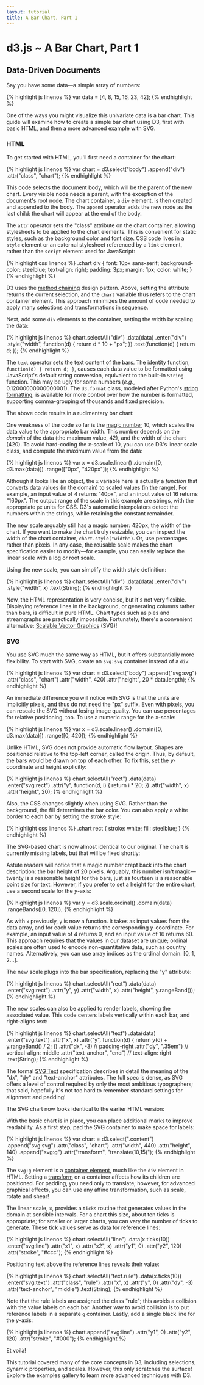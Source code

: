 ```yaml
---
layout: tutorial
title: A Bar Chart, Part 1
---
```


# d3.js ~ A Bar Chart, Part 1

## Data-Driven Documents

<style type="text/css">

.chart {
  margin-left: 42px;
  font: 10px sans-serif;
  shape-rendering: crispEdges;
}

.chart div {
  background-color: steelblue;
  text-align: right;
  padding: 3px;
  margin: 1px;
  color: white;
}

.chart rect {
  stroke: white;
  fill: steelblue;
}

.chart text.bar {
  fill: white;
}

</style>

Say you have some data—a simple array of numbers:

{% highlight js linenos %}
var data = [4, 8, 15, 16, 23, 42];
{% endhighlight %}

<script type="text/javascript">
var data = [4, 8, 15, 16, 23, 42];
</script>

One of the ways you might visualize this univariate data is a bar chart. This
guide will examine how to create a simple bar chart using D3, first with basic
HTML, and then a more advanced example with SVG.

### HTML

To get started with HTML, you'll first need a container for the chart:

{% highlight js linenos %}
var chart = d3.select("body")
  .append("div")
    .attr("class", "chart");
{% endhighlight %}

This code selects the document body, which will be the parent of the new chart.
Every visible node needs a parent, with the exception of the document's root
node. The chart container, a `div` element, is then created and appended to the
body. The `append` operator adds the new node as the last child: the chart will
appear at the end of the body.

The `attr` operator sets the "class" attribute on the chart container, allowing
stylesheets to be applied to the chart elements. This is convenient for static
styles, such as the background color and font size. CSS code lives in a `style`
element or an external stylesheet referenced by a `link` element, rather than
the `script` element used for JavaScript:

{% highlight css linenos %}
.chart div {
  font: 10px sans-serif;
  background-color: steelblue;
  text-align: right;
  padding: 3px;
  margin: 1px;
  color: white;
}
{% endhighlight %}

D3 uses the [method chaining](http://en.wikipedia.org/wiki/Method_chaining)
design pattern. Above, setting the attribute returns the current selection, and
the `chart` variable thus refers to the chart container element. This approach
minimizes the amount of code needed to apply many selections and transformations
in sequence.

Next, add some `div` elements to the container, setting the width by scaling the
data:

{% highlight js linenos %}
chart.selectAll("div")
    .data(data)
  .enter("div")
    .style("width", function(d) { return d * 10 + "px"; })
    .text(function(d) { return d; });
{% endhighlight %}

The `text` operator sets the text content of the bars. The identity function,
`function(d) { return d; }`, causes each data value to be formatted using
JavaScript's default string conversion, equivalent to the built-in `String`
function. This may be ugly for some numbers (*e.g.*, 0.12000000000000001). The
`d3.format` class, modeled after Python's [string
formatting](http://docs.python.org/library/stdtypes.html#string-formatting), is
available for more control over how the number is formatted, supporting
comma-grouping of thousands and fixed precision.

The above code results in a rudimentary bar chart:

<script type="text/javascript">
d3.select(".content")
  .append("div")
    .attr("class", "chart")
  .selectAll("div")
    .data(data)
  .enter("div")
    .style("width", function(d) { return d * 10 + "px"; })
    .text(function(d) { return d; });
</script>

One weakness of the code so far is the [magic number][1] 10, which scales the
data value to the appropriate bar width. This number depends on the *domain* of
the data (the maximum value, 42), and the width of the chart (420). To avoid
hard-coding the *x*-scale of 10, you can use D3's linear scale class, and
compute the maximum value from the data:

[1]: http://en.wikipedia.org/wiki/Magic_number_(programming)#Unnamed_numerical_constants

{% highlight js linenos %}
var x = d3.scale.linear()
    .domain([0, d3.max(data)])
    .range(["0px", "420px"]);
{% endhighlight %}

<script type="text/javascript">
var x = d3.scale.linear()
    .domain([0, d3.max(data)])
    .range(["0px", "420px"]);
</script>

Although it looks like an object, the `x` variable here is actually a *function*
that converts data values (in the domain) to scaled values (in the range). For
example, an input value of 4 returns "40px", and an input value of 16 returns
"160px". The output range of the scale in this example are strings, with the
appropriate `px` units for CSS. D3's automatic interpolators detect the numbers
within the strings, while retaining the constant remainder.

The new scale arguably still has a magic number: 420px, the width of the chart.
If you want to make the chart truly resizable, you can inspect the width of the
chart container, `chart.style("width")`. Or, use percentages rather than pixels.
In any case, the reusable scale makes the chart specification easier to
modify—for example, you can easily replace the linear scale with a log or root
scale.

Using the new scale, you can simplify the width style definition:

{% highlight js linenos %}
chart.selectAll("div")
    .data(data)
  .enter("div")
    .style("width", x)
    .text(String);
{% endhighlight %}

Now, the HTML representation is very concise, but it's not very flexible.
Displaying reference lines in the background, or generating columns rather than
bars, is difficult in pure HTML. Chart types such as pies and streamgraphs are
practically impossible. Fortunately, there's a convenient alternative: [Scalable
Vector Graphics](http://en.wikipedia.org/wiki/Scalable_Vector_Graphics) (SVG)!

### SVG

You use SVG much the same way as HTML, but it offers substantially more
flexibility. To start with SVG, create an `svg:svg` container instead of a
`div`:

{% highlight js linenos %}
var chart = d3.select("body")
  .append("svg:svg")
    .attr("class", "chart")
    .attr("width", 420)
    .attr("height", 20 * data.length);
{% endhighlight %}

An immediate difference you will notice with SVG is that the units are
implicitly pixels, and thus do not need the "px" suffix. Even with pixels, you
can rescale the SVG without losing image quality. You can use percentages for
relative positioning, too. To use a numeric range for the *x*-scale:

{% highlight js linenos %}
var x = d3.scale.linear()
    .domain([0, d3.max(data)])
    .range([0, 420]);
{% endhighlight %}

<script type="text/javascript">
var x = d3.scale.linear()
    .domain([0, d3.max(data)])
    .range([0, 420]);
</script>

Unlike HTML, SVG does not provide automatic flow layout. Shapes are positioned
relative to the top-left corner, called the origin. Thus, by default, the bars
would be drawn on top of each other. To fix this, set the *y*-coordinate and
height explicitly:

{% highlight js linenos %}
chart.selectAll("rect")
    .data(data)
  .enter("svg:rect")
    .attr("y", function(d, i) { return i * 20; })
    .attr("width", x)
    .attr("height", 20);
{% endhighlight %}

Also, the CSS changes slightly when using SVG. Rather than the background, the
fill determines the bar color. You can also apply a white border to each bar by
setting the stroke style:

{% highlight css linenos %}
.chart rect {
  stroke: white;
  fill: steelblue;
}
{% endhighlight %}

The SVG-based chart is now almost identical to our original. The chart is
currently missing labels, but that will be fixed shortly:

<script type="text/javascript">
d3.select(".content")
  .append("svg:svg")
    .attr("class", "chart")
    .attr("width", 420)
    .attr("height", 20 * data.length)
  .selectAll("rect")
    .data(data)
  .enter("svg:rect")
    .attr("y", function(d, i) { return i * 20; })
    .attr("width", x)
    .attr("height", 20);
</script>

Astute readers will notice that a magic number crept back into the chart
description: the bar height of 20 pixels. Arguably, this number isn't
magic—twenty is a reasonable height for the bars, just as fourteen is a
reasonable point size for text. However, if you prefer to set a height for the
entire chart, use a second scale for the *y*-axis:

{% highlight js linenos %}
var y = d3.scale.ordinal()
    .domain(data)
    .rangeBands([0, 120]);
{% endhighlight %}

<script type="text/javascript">
var y = d3.scale.ordinal()
    .domain(data)
    .rangeBands([0, 120]);
</script>

As with `x` previously, `y` is now a function. It takes as input values from the
data array, and for each value returns the corresponding *y*-coordinate. For
example, an input value of 4 returns 0, and an input value of 16 returns 60.
This approach requires that the values in our dataset are unique; ordinal scales
are often used to encode non-quantitative data, such as country names.
Alternatively, you can use array indices as the ordinal domain: \[0, 1, 2…\].

The new scale plugs into the bar specification, replacing the "y" attribute:

{% highlight js linenos %}
chart.selectAll("rect")
    .data(data)
  .enter("svg:rect")
    .attr("y", y)
    .attr("width", x)
    .attr("height", y.rangeBand());
{% endhighlight %}

The new scales can also be applied to render labels, showing the associated
value. This code centers labels vertically within each bar, and right-aligns
text:

{% highlight js linenos %}
chart.selectAll("text")
    .data(data)
  .enter("svg:text")
    .attr("x", x)
    .attr("y", function(d) { return y(d) + y.rangeBand() / 2; })
    .attr("dx", -3) // padding-right
    .attr("dy", ".35em") // vertical-align: middle
    .attr("text-anchor", "end") // text-align: right
    .text(String);
{% endhighlight %}

The formal [SVG Text](http://www.w3.org/TR/SVG/text.html) specification
describes in detail the meaning of the "dx", "dy" and "text-anchor" attributes.
The full spec is dense, as SVG offers a level of control required by only the
most ambitious typographers; that said, hopefully it's not too hard to remember
standard settings for alignment and padding!

The SVG chart now looks identical to the earlier HTML version:

<script type="text/javascript">
var chart = d3.select(".content")
  .append("svg:svg")
    .attr("class", "chart")
    .attr("width", 420)
    .attr("height", 120);

chart.selectAll("rect")
    .data(data)
  .enter("svg:rect")
    .attr("y", y)
    .attr("width", x)
    .attr("height", y.rangeBand());

chart.selectAll("text")
    .data(data)
  .enter("svg:text")
    .attr("class", "bar")
    .attr("x", x)
    .attr("y", function(d) { return y(d) + y.rangeBand() / 2; })
    .attr("dx", -3)
    .attr("dy", ".35em")
    .attr("text-anchor", "end")
    .text(String);
</script>

With the basic chart is in place, you can place additional marks to improve
readability. As a first step, pad the SVG container to make space for labels:

{% highlight js linenos %}
var chart = d3.select(".content")
  .append("svg:svg")
    .attr("class", "chart")
    .attr("width", 440)
    .attr("height", 140)
  .append("svg:g")
    .attr("transform", "translate(10,15)");
{% endhighlight %}

The `svg:g` element is a [container
element](http://www.w3.org/TR/SVG/struct.html), much like the `div` element in
HTML. Setting a
[transform](http://www.w3.org/TR/SVG/coords.html#TransformAttribute) on a
container affects how its children are positioned. For padding, you need only to
translate; however, for advanced graphical effects, you can use any affine
transformation, such as scale, rotate and shear!

The linear scale, `x`, provides a `ticks` routine that generates values in the
domain at sensible intervals. For a chart this size, about ten ticks is
appropriate; for smaller or larger charts, you can vary the number of ticks to
generate. These tick values serve as data for reference lines:

{% highlight js linenos %}
chart.selectAll("line")
    .data(x.ticks(10))
  .enter("svg:line")
    .attr("x1", x)
    .attr("x2", x)
    .attr("y1", 0)
    .attr("y2", 120)
    .attr("stroke", "#ccc");
{% endhighlight %}

Positioning text above the reference lines reveals their value:

{% highlight js linenos %}
chart.selectAll("text.rule")
    .data(x.ticks(10))
  .enter("svg:text")
    .attr("class", "rule")
    .attr("x", x)
    .attr("y", 0)
    .attr("dy", -3)
    .attr("text-anchor", "middle")
    .text(String);
{% endhighlight %}

Note that the rule labels are assigned the class "rule"; this avoids a collision
with the value labels on each bar. Another way to avoid collision is to put
reference labels in a separate `g` container. Lastly, add a single black line
for the *y*-axis:

{% highlight js linenos %}
chart.append("svg:line")
    .attr("y1", 0)
    .attr("y2", 120)
    .attr("stroke", "#000");
{% endhighlight %}

Et voilà!

<script type="text/javascript">
var chart = d3.select(".content")
  .append("svg:svg")
    .attr("class", "chart")
    .attr("width", 440)
    .attr("height", 140)
    .style("margin-left", "32px") // Tweak alignment…
  .append("svg:g")
    .attr("transform", "translate(10,15)");

chart.selectAll("line")
    .data(x.ticks(10))
  .enter("svg:line")
    .attr("x1", x)
    .attr("x2", x)
    .attr("y1", 0)
    .attr("y2", 120)
    .attr("stroke", "#ccc");

chart.selectAll("text.rule")
    .data(x.ticks(10))
  .enter("svg:text")
    .attr("x", x)
    .attr("y", 0)
    .attr("dy", -3)
    .attr("text-anchor", "middle")
    .text(String);

chart.selectAll("rect")
    .data(data)
  .enter("svg:rect")
    .attr("y", y)
    .attr("width", x)
    .attr("height", y.rangeBand());

chart.selectAll("text.bar")
    .data(data)
  .enter("svg:text")
    .attr("class", "bar")
    .attr("x", x)
    .attr("y", function(d) { return y(d) + y.rangeBand() / 2; })
    .attr("dx", -3)
    .attr("dy", ".35em")
    .attr("text-anchor", "end")
    .text(String);

chart.append("svg:line")
    .attr("y1", 0)
    .attr("y2", 120)
    .attr("stroke", "#000");
</script>

This tutorial covered many of the core concepts in D3, including selections,
dynamic properties, and scales. However, this only scratches the surface!
Explore the examples gallery to learn more advanced techniques with D3.
